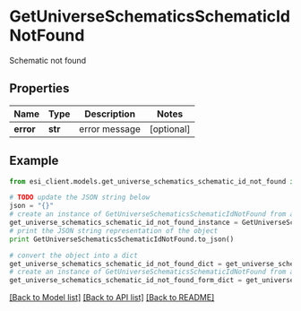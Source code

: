 # GetUniverseSchematicsSchematicIdNotFound

Schematic not found

## Properties

Name | Type | Description | Notes
------------ | ------------- | ------------- | -------------
**error** | **str** | error message | [optional] 

## Example

```python
from esi_client.models.get_universe_schematics_schematic_id_not_found import GetUniverseSchematicsSchematicIdNotFound

# TODO update the JSON string below
json = "{}"
# create an instance of GetUniverseSchematicsSchematicIdNotFound from a JSON string
get_universe_schematics_schematic_id_not_found_instance = GetUniverseSchematicsSchematicIdNotFound.from_json(json)
# print the JSON string representation of the object
print GetUniverseSchematicsSchematicIdNotFound.to_json()

# convert the object into a dict
get_universe_schematics_schematic_id_not_found_dict = get_universe_schematics_schematic_id_not_found_instance.to_dict()
# create an instance of GetUniverseSchematicsSchematicIdNotFound from a dict
get_universe_schematics_schematic_id_not_found_form_dict = get_universe_schematics_schematic_id_not_found.from_dict(get_universe_schematics_schematic_id_not_found_dict)
```
[[Back to Model list]](../README.md#documentation-for-models) [[Back to API list]](../README.md#documentation-for-api-endpoints) [[Back to README]](../README.md)


